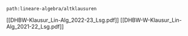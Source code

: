 ```expander
path:lineare-algebra/altklausuren
```
[[DHBW-Klausur_Lin-Alg_2022-23_Lsg.pdf]]
[[DHBW-W-Klausur_Lin-Alg_2021-22_Lsg.pdf]]
